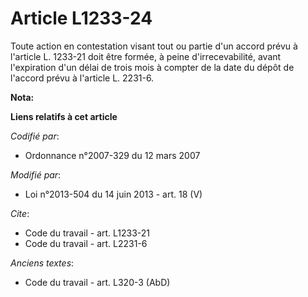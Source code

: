 # Article L1233-24

Toute action en contestation visant tout ou partie d'un accord prévu à l'article L. 1233-21 doit être formée, à peine
d'irrecevabilité, avant l'expiration d'un délai de trois mois à compter de la date du dépôt de l'accord prévu à l'article L.
2231-6.

**Nota:**



**Liens relatifs à cet article**

_Codifié par_:

  - Ordonnance n°2007-329 du 12 mars 2007

_Modifié par_:

  - Loi n°2013-504 du 14 juin 2013 - art. 18 (V)

_Cite_:

  - Code du travail - art. L1233-21
  - Code du travail - art. L2231-6

_Anciens textes_:

  - Code du travail - art. L320-3 (AbD)
